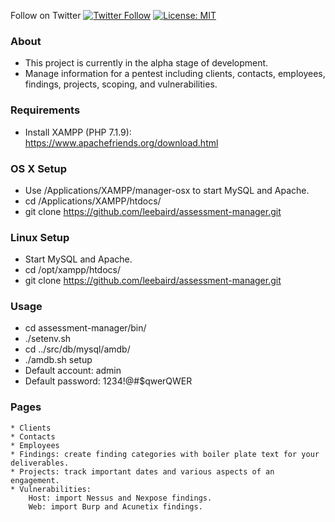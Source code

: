Follow on Twitter [![Twitter Follow](https://img.shields.io/twitter/follow/discoverscripts.svg?style=social&label=Follow)](https://twitter.com/discoverscripts) [![License: MIT](https://img.shields.io/badge/License-MIT-blue.svg)](https://github.com/leebaird/discover/blob/master/LICENSE)

### About
* This project is currently in the alpha stage of development.
* Manage information for a pentest including clients, contacts, employees, findings, projects, scoping, and vulnerabilities.

### Requirements
* Install XAMPP (PHP 7.1.9): https://www.apachefriends.org/download.html

### OS X Setup
* Use /Applications/XAMPP/manager-osx to start MySQL and Apache.
* cd /Applications/XAMPP/htdocs/
* git clone https://github.com/leebaird/assessment-manager.git

### Linux Setup
* Start MySQL and Apache.
* cd /opt/xampp/htdocs/
* git clone https://github.com/leebaird/assessment-manager.git

### Usage
* cd assessment-manager/bin/
* ./setenv.sh
* cd ../src/db/mysql/amdb/
* ./amdb.sh setup
* Default account: admin
* Default password: 1234!@#$qwerQWER

### Pages
```
* Clients
* Contacts
* Employees
* Findings: create finding categories with boiler plate text for your deliverables.
* Projects: track important dates and various aspects of an engagement.
* Vulnerabilities:
    Host: import Nessus and Nexpose findings.
    Web: import Burp and Acunetix findings.
```
